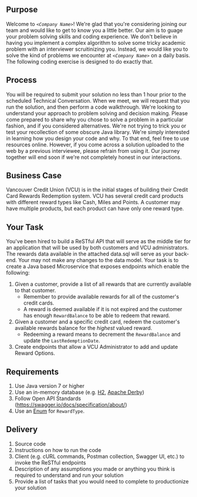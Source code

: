 ## Purpose

Welcome to *`<Company Name>`*! We're glad that you're considering joining our team and would like to get to know you a little better. Our aim is to guage your problem solving skills and coding experience. We don't believe in having you implement a complex algorithm to solve some tricky academic problem with an interviewer scruitinizing you. Instead, we would like you to solve the kind of problems we encounter at *`<Company Name>`* on a daily basis. The following coding exercise is designed to do exactly that.
  
## Process

You will be required to submit your solution no less than 1 hour prior to the scheduled Technical Conversation. When we meet, we will request that you run the solution, and then perform a code walkthrough. We're looking to understand your approach to problem solving and decision making. Please come prepared to share why you chose to solve a problem in a particular fashion, and if you considered alternatives. We're not trying to trick you or test your recollection of some obscure Java library. We're simply interested in learning how you design your code and why. To that end, feel free to use resources online. However, if you come across a solution uploaded to the web by a previous interviewee, please refrain from using it. Our journey together will end soon if we're not completely honest in our interactions.

## Business Case

Vancouver Credit Union (VCU) is in the initial stages of building their Credit Card Rewards Redemption system. VCU has several credit card products with different reward types like Cash, Miles and Points. A customer may have multiple products, but each product can have only one reward type. 

## Your Task

You've been hired to build a ReSTful API that will serve as the middle tier for an application that will be used by both customers and VCU administrators. The rewards data available in the attached data.sql will serve as your back-end. Your may not make any changes to the data model. Your task is to create a Java based Microservice that exposes endpoints which enable the following:

1. Given a customer, provide a list of all rewards that are currently available to that customer.
   - Remember to provide available rewards for all of the customer's credit cards.
   - A reward is deemed available if it is not expired and the customer has enough `RewardBalance` to be able to redeem that reward.
1. Given a customer and a specific credit card, redeem the customer's available rewards balance for the *_highest_* valued reward.
   - Redeeming a reward means to decrement the `RewardBalance` and update the `LastRedemptionDate`.
1. Create endpoints that allow a VCU Administrator to add and update Reward Options.

## Requirements
1. Use Java version 7 or higher
1. Use an in-memory database (e.g. [H2](https://www.h2database.com/html/main.html), [Apache Derby](https://db.apache.org/derby/))
1. Follow Open API Standards (https://swagger.io/docs/specification/about/)
1. Use an [Enum](https://docs.oracle.com/javase/tutorial/java/javaOO/enum.html) for `RewardType`.

## Delivery
1. Source code
1. Instructions on how to run the code
1. Client (e.g. cURL commands, Postman collection, Swagger UI, etc.) to invoke the ReSTful endpoints
1. Description of any assumptions you made or anything you think is required to understand and run your solution
1. Provide a list of tasks that you would need to complete to productionize your solution

